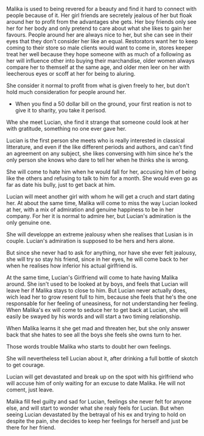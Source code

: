 Malika is used to being revered for a beauty and find it hard to connect with people because of it. Her girl friends are secretely jealous of her but floak around her to profit from the advantages she gets. Her boy friends only see her for her body and only pretend to care about what she likes to gain her favours. People around her are always nice to her, but she can see in their eyes that they don't consider her like an equal. Restorators want her to keep coming to their store so male clients would want to come in, stores keeper treat her well because they hope someone with as much of a following as her will influence other into buying their marchandise, older women always compare her to themself at the same age, and older men leer on her with leecherous eyes or scoff at her for being to aluring.

She consider it normal to profit from what is given freely to her, but don't hold much consideration for people around her.

- When you find a 50 dollar bill on the ground, your first reation is not to give it to sharity, you take it perisod.

Whe she meet Lucian, she find it strange that someone could look at her with gratitude, something no one ever gave her. 

Lucian is the first person she meets who is really interested in classical litterature, and even if the like different periods and authors, and can't find an agreement on any subject, she likes conversing with him since he's the only person she knows who dare to tell her when he thinks she is wrong. 

She will come to hate him when he would fall for her, accusing him of being like the others and refusing to talk to him for a month. She would even go as far as date his bully, just to get back at him.

Lucian will meet another girl with whom he will get a cruch and start dating her. At about the same time, Malika will come to miss the way Lucian looked at her, with a mix of admiration and genuine happiness to be in her company. For her it is normal to admire her, but Lucian's admiration is the only genuine one. 

She will developpe an extreme jealousy when she realises that Lusian is in couple. Lucian's admiration is supposed to be hers and hers alone.

But since she never had to ask for anything, nor have she ever felt jealousy, she will try so stay his friend, since in her eyes, he will come back to her when he realises how inferior his actual girlfriend is.

At the same time, Lucian's Girlfriend will come to hate having Malika around. She isn't used to be looked at by boys, and feels that Lucian will leave her if Malika stays to close to him. But Lucian never actually does, wich lead her to grow resent full to him, because she feels that he's the one responsable for her feeling of uneasiness, for not understanding her feeling. When Malika's ex will come to seduce her to get back at Lucian, she will easily be swayed by his words and will start a two timing relationship.

When Malika learns it she get mad and threaten her, but she only answer back that she hates to see all the boys she feels she owns turn to her.

Those words trouble Malika who starts to doubt her own feelings.

She will nevertheless tell Lucian about it, after drinking a full bottle of skotch to get courage.

Lucian will get devastated and break up on the spot with his girlfriend who will accuse him of only waiting for an excuse to date Malika. He will not coment, just leave. 

Malika fill feel guilty and sad for Lucian, feelings she never felt for anyone else, and will start to wonder what she realy feels for Lucian. But when seeing Lucian devastated by the betrayal of his ex and trying to hold on despite the pain, she decides to keep her feelings for herself and just be there for her friend.
